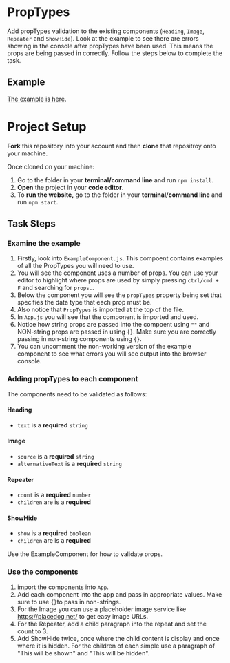 # PropTypes

Add propTypes validation to the existing components (`Heading`, `Image`, `Repeater` and `ShowHide`).  Look at the example to see there are errors showing in the console after propTypes have been used.  This means the props are being passed in correctly.  Follow the steps below to complete the task.

## Example

[The example is here](https://jsf-react-proptypes.now.sh).

# Project Setup

**Fork** this repository into your account and then **clone** that repositroy onto your machine.

Once cloned on your machine:
1. Go to the folder in your **terminal/command line** and run `npm install`.
2. **Open** the project in your **code editor**.
3. To **run the website,** go to the folder in your **terminal/command line** and run `npm start`.

## Task Steps

### Examine the example
1. Firstly, look into `ExampleComponent.js`.  This compoent contains examples of all the PropTypes you will need to use.
2. You will see the component uses a number of props.  You can use your editor to highlight where props are used by simply pressing `ctrl/cmd + F` and searching for `props.`.
3. Below the component you will see the `propTypes` property being set that specifies the data type that each prop must be.
4. Also notice that `PropTypes` is imported at the top of the file.
5. In `App.js` you will see that the component is imported and used.
6. Notice how string props are passed into the compoent using `""` and NON-string props are passed in using `{}`.  Make sure you are correctly passing in non-string components using `{}`.
7. You can uncomment the non-working version of the example component to see what errors you will see output into the browser console.

### Adding propTypes to each component

The components need to be validated as follows:

#### Heading
- `text` is a **required** `string`
#### Image
- `source` is a **required** `string`
- `alternativeText` is a **required** `string`
#### Repeater
- `count` is a **required** `number`
- `children` are is a **required**
#### ShowHide
- `show` is a **required** `boolean`
- `children` are is a **required**

Use the ExampleComponent for how to validate props.

### Use the components

1. import the components into `App`.
2. Add each component into the app and pass in appropriate values.  Make sure to use `{}`to pass in non-strings.
3. For the Image you can use a placeholder image service like https://placedog.net/ to get easy image URLs.
4. For the Repeater, add a child paragraph into the repeat and set the count to 3.
5. Add ShowHide twice, once where the child content is display and once where it is hidden.  For the children of each simple use a paragraph of "This will be shown" and "This will be hidden".
